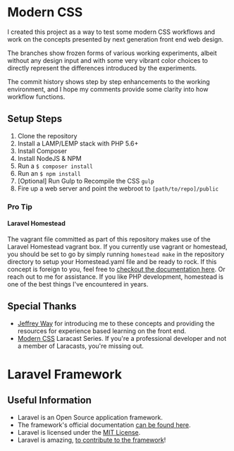 # Modern CSS
I created this project as a way to test some modern CSS workflows and work on the concepts presented by next generation front end web design.

The branches show frozen forms of various working experiments, albeit without any design input and with some very vibrant color choices to directly represent the differences introduced by the experiments.

The commit history shows step by step enhancements to the working environment, and I hope my comments provide some clarity into how workflow functions.

## Setup Steps
1. Clone the repository
2. Install a LAMP/LEMP stack with PHP 5.6+
2. Install Composer
3. Install NodeJS & NPM
2. Run a ```$ composer install```
3. Run an ```$ npm install```
4. [Optional] Run Gulp to Recompile the CSS ```gulp```
4. Fire up a web server and point the webroot to ```[path/to/repo]/public```

### Pro Tip
#### Laravel Homestead
The vagrant file committed as part of this repository makes use of the Laravel Homestead vagrant box. If you currently use vagrant or homestead, you should be set to go by simply running ```homestead make``` in the repository directory to setup your Homestead.yaml file and be ready to rock. If this concept is foreign to you, feel free to [checkout the documentation here](http://laravel.com/docs/5.1/homestead). Or reach out to me for assistance. If you like PHP development, homestead is one of the best things I've encountered in years.

## Special Thanks
* [Jeffrey Way](https://github.com/JeffreyWay) for introducing me to these concepts and providing the resources for experience based learning on the front end.
* [Modern CSS](https://laracasts.com/series/modern-css-workflow/episodes/1) Laracast Series. If you're a professional developer and not a member of Laracasts, you're missing out.

# Laravel Framework
## Useful Information
* Laravel is an Open Source application framework. 
* The framework's official documentation [can be found here](http://laravel.com/docs/5.0). 
* Laravel is licensed under the [MIT License](http://opensource.org/licenses/MIT).
* Laravel is amazing, [to contribute to the framework](http://laravel.com/docs/5.1/contributions)!